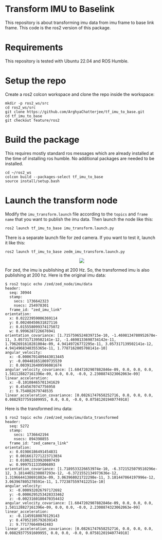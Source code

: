 # Transform IMU to Baselink
This repository is about transforming imu data from imu frame to base link frame. This code is the ros2 version of this package.

# Requirements
This repository is tested with Ubuntu 22.04 and ROS Humble.

# Setup the repo
Create a ros2 colcon workspace and clone the repo inside the workspace:
```
mkdir -p ros2_ws/src
cd ros2_ws/src
git clone https://github.com/ArghyaChatterjee/tf_imu_to_base.git
cd tf_imu_to_base
git checkout feature/ros2
```
# Build the package
This requires mostly standard ros messages which are already installed at the time of installing ros humble. No additional packages are needed to be installed.
```
cd ~/ros2_ws
colcon build --packages-select tf_imu_to_base
source install/setup.bash
```

# Launch the transform node
Modify the `imu_transform.launch` file according to the `topics` and `frame name` that you want to publish the imu data. Then launch the node like this:
```bash
ros2 launch tf_imu_to_base imu_transform.launch.py
```
There is a separate launch file for zed camera. If you want to test it, launch it like this:
```bash
ros2 launch tf_imu_to_base zedm_imu_transform.launch.py
```
<div align="center">
   <img src="media/zed_imu_frame_transformed.gif"/>
</div>

For zed, the imu is publishing at 200 Hz. So, the transformed imu is also publishing at 200 hz. Here is the original imu data:
```
$ ros2 topic echo /zed/zed_node/imu/data
header: 
  seq: 30944
  stamp: 
    secs: 1736642323
    nsecs: 254978301
  frame_id: "zed_imu_link"
orientation: 
  x: 0.02223959006369114
  y: 0.00240450631827116
  z: 0.015558099374175072
  w: 0.9996287226676941
orientation_covariance: [1.7157596524839715e-10, -1.4698134780952678e-11, 3.057317139502141e-12, -1.4698133698734142e-11, 1.7962691618281004e-09, 4.94149726772295e-11, 3.057317139502141e-12, 4.9414968348355365e-11, 1.7787162005708141e-10]
angular_velocity: 
  x: -0.0006701409443013445
  y: -0.004481651869735539
  z: 0.0039126409596081674
angular_velocity_covariance: [1.6047202907882846e-09, 0.0, 0.0, 0.0, 1.581128827161396e-09, 0.0, 0.0, -0.0, 2.2308874323062063e-09]
linear_acceleration: 
  x: -0.10108465701341629
  y: 0.4545670747756958
  z: 9.754082679748535
linear_acceleration_covariance: [0.08261747658252716, 0.0, 0.0, 0.0, 0.08829377591609955, 0.0, 0.0, -0.0, 0.07581201940774918]

```
Here is the transformed imu data:
```
$ ros2 topic echo /zed/zed_node/imu/data_transformed
header: 
  seq: 5272
  stamp: 
    secs: 1736642194
    nsecs: 894398855
  frame_id: "zed_camera_link"
orientation: 
  x: 0.01986186491454831
  y: 0.0016617271223713034
  z: 0.010022339920807439
  w: 0.9997511335006893
orientation_covariance: [1.7189533226653974e-10, -6.3721525079510296e-12, 3.1814465230887293e-12, -6.3721552134973636e-12, 1.3196644138691882e-09, 3.063968021722298e-11, 3.181447064197996e-12, 3.063967805278591e-11, 1.7723875597412251e-10]
angular_velocity: 
  x: -0.000932026797172692
  y: -0.0006295253428333462
  z: -0.0023160180470354432
angular_velocity_covariance: [1.6047202907882846e-09, 0.0, 0.0, 0.0, 1.581128827161396e-09, 0.0, 0.0, -0.0, 2.2308874323062063e-09]
linear_acceleration: 
  x: -0.11459180870129143
  y: 0.47052105792639143
  z: 9.771776648942483
linear_acceleration_covariance: [0.08261747658252716, 0.0, 0.0, 0.0, 0.08829377591609955, 0.0, 0.0, -0.0, 0.07581201940774918]

```

